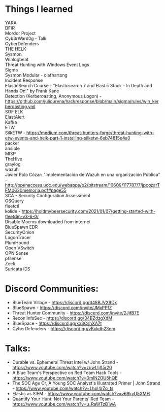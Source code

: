 # Things I learned

YARA  
DFIR  
Mordor Project  
Cyb3rWard0g - Talk  
CyberDefenders  
THE HELK  
Sysmon  
Winlogbeat  
Threat Hunting with Windows Event Logs  
Sigma  
Sysmon Modular - olafhartong  
Incident Response  
ElasticSearch Course - "Elasticsearch 7 and Elastic Stack - In Depth and Hands On!" by Frank Kane  
Detection (Kerberoasting, Anonymous Logon) - https://github.com/juliourena/hackresponse/blob/main/sigma/rules/win_kerberoasting.yml  
SOF ELK  
ElastAlert  
Kafka  
ETW  
SilkETW - https://medium.com/threat-hunters-forge/threat-hunting-with-etw-events-and-helk-part-1-installing-silketw-6eb74815e4a0  
packer  
ansible  
MISP  
TheHive  
graylog  
wazuh  
Javier Polo Cózar: "Implementación de Wazuh en una organización Pública" - http://openaccess.uoc.edu/webapps/o2/bitstream/10609/117787/7/jpcozarTFM0620memoria.pdf#page55  
SCA - Security Configuration Assessment  
OSQuery  
fleetctl  
kolide - https://holdmybeersecurity.com/2021/01/07/getting-started-with-fleetdm-v3-6-0/  
Disable Macros downloaded from internet  
BlueSpawn EDR  
SecurityOnion  
LogonTracer  
PlumHound  
Open VSwitch  
OPN Sense  
pfsense  
Zeek  
Suricata IDS  

# Discord Communities:   
  - BlueTeam Village - https://discord.gg/d48BJVX8Dx
  - BlueSpawn - https://discord.com/invite/JMxPPfZ
  - Threat Hunter Community - https://discord.com/invite/2JjfB7E
  - Recon InfoSec - https://discord.gg/34BZdzgXdM
  - BlueSpace - https://discord.gg/kx3CshXA7t
  - CyberDefenders - https://discord.gg/vKxkdh23nm

# Talks:
  - Durable vs. Ephemeral Threat Intel w/ John Strand - https://www.youtube.com/watch?v=zuwLIjX5r20
  - A Blue Team's Perspective on Red Team Hack Tools - https://www.youtube.com/watch?v=0mIN2OU5hQE
  - The SOC Age Or, A Young SOC Analyst's Illustrated Primer | John Strand - https://www.youtube.com/watch?v=Lhol4rZo_ts
  - Elastic as SIEM - https://www.youtube.com/watch?v=v69kyU5XMFI
  - Quantify Your Hunt: Not Your Parents’ Red Team - https://www.youtube.com/watch?v=u_RaWTzB1wA
